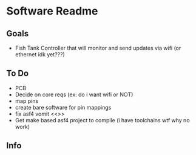 # Software Readme



## Goals
 - Fish Tank Controller that will monitor and send updates via wifi (or ethernet idk yet???)

## To Do
 - PCB
 - Decide on core reqs (ex: do i want wifi or NOT)
 - map pins
 - create bare software for pin mappings
 - fix asf4 vomit <<<emoji here>>>
 - Get make based asf4 project to compile (i have toolchains wtf why no work)
## Info


